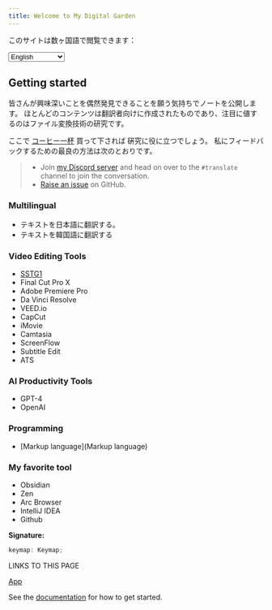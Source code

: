 ```yaml
---
title: Welcome to My Digital Garden
---
```

このサイトは数ヶ国語で閲覧できます：

<select class="dropdown select-location">
<option value="">English</option>
<option value="https://saloo.xyz/Programming">العربية</option>
<option value="https://publish.obsidian.md/help-da">Dansk</option>
<option value="https://publish.obsidian.md/help-es">Español</option>
<option value="https://publish.obsidian.md/help-it">Italiano</option>
<option value="https://saloo.xyz/jp">日本語</option>
<option value="https://publish.obsidian.md/help-km">Phéasa Khmêr</option>
<option value="https://saloo.xyz/ko">한국어</option>
<option value="https://publish.obsidian.md/help-pt-br">Português</option>
<option value="https://publish.obsidian.md/help-ru">Русский</option>
<option value="https://publish.obsidian.md/help-vi">Tiếng Việt</option>
<option value="https://publish.obsidian.md/help-zh">中文</option>
</select>

## Getting started
皆さんが興味深いことを偶然発見できることを願う気持ちでノートを公開します。
ほとんどのコンテンツは翻訳者向けに作成されたものであり、注目に値するのはファイル変換技術の研究です。

ここで [コーヒー一杯](https://ko-fi.com/saloo) 買って下されば 硏究に役に立つでしょう。
私にフィードバックするための最良の方法は次のとおりです。
>- Join [my Discord server](https://discord.com/invite/7tjTBnve) and head on over to the `#translate` channel to join the conversation.
>- [Raise an issue](https://github.com/shougen007/translate/issues/new) on GitHub.

### Multilingual
- テキストを日本語に翻訳する。
- テキストを韓国語に翻訳する

### Video Editing Tools
- [SSTG1](SSTG1)
- Final Cut Pro X
- Adobe Premiere Pro
- Da Vinci Resolve
- VEED.io
- CapCut
- iMovie
- Camtasia
- ScreenFlow
- Subtitle Edit
- ATS

### AI Productivity Tools
- GPT-4
- OpenAI

### Programming
- [Markup language](Markup language)
### My favorite tool
- Obsidian
- Zen
- Arc Browser
- IntelliJ IDEA
- Github

**Signature:**

```typescript
keymap: Keymap;
```

LINKS TO THIS PAGE

[App](https://docs.obsidian.md/Reference/TypeScript+API/App)


See the [documentation](https://saloo.xyz) for how to get started.